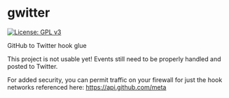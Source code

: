 gwitter
=======
[![License: GPL v3](https://img.shields.io/badge/License-GPL%20v3-blue.svg)](https://www.gnu.org/licenses/gpl-3.0)

GitHub to Twitter hook glue

This project is not usable yet! Events still need to be properly handled and posted to Twitter.

For added security, you can permit traffic on your firewall for just the hook networks referenced here:
https://api.github.com/meta
